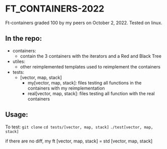 # FT_CONTAINERS-2022
Ft-containers graded 100 by my peers on October 2, 2022. Tested on linux.

## In the repo: 
- containers:
  - contain the 3 containers with the iterators and a Red and Black Tree
- utiles: 
  - other reimplemented templates used to reimplement the containers
- tests:
  - [vector, map, stack]
    - my[vector, map, stack]: files testing all functions in the containers with my reimplementation
    - real[vector, map, stack]: files testing all function with the real containers

## Usage: 
To test: 
`git clone`
`cd tests/[vector, map, stack]`
`./test[vector, map, stack]`

if there are no diff, my ft [vector, map, stack] = std [vector, map, stack]
